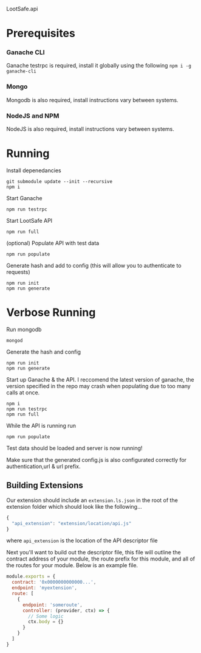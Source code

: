  LootSafe.api

# Prerequisites 

### Ganache CLI
Ganache testrpc is required, install it globally using the following
`npm i -g ganache-cli`

### Mongo
Mongodb is also required, install instructions vary between systems.

### NodeJS and NPM
NodeJS is also required, install instructions vary between systems.

# Running

Install depenedancies 
```
git submodule update --init --recursive
npm i
```
Start Ganache
```
npm run testrpc
```
Start LootSafe API
```
npm run full
```

(optional)
Populate API with test data
```
npm run populate
```


Generate hash and add to config (this will allow you to authenticate to requests)
```
npm run init
npm run generate
```

# Verbose Running

Run mongodb

```
mongod
```

Generate the hash and config

```
npm run init
npm run generate
```

Start up Ganache & the API. I reccomend the latest version of ganache, the version specified in the repo may crash when populating due to too many calls at once.

```
npm i 
npm run testrpc
npm run full
```

While the API is running run

```
npm run populate
```

Test data should be loaded and server is now running!

Make sure that the generated config.js is also configurated correctly for authentication,url & url prefix.

## Building Extensions
Our extension should include an `extension.ls.json` in the root of the extension folder which should look like the following...
```js
{
  "api_extension": "extension/location/api.js"
}
```
where `api_extension` is the location of the API descriptor file

Next you'll want to build out the descriptor file, this file will outline the contract address of your module, the route prefix for this module, and all of the routes for your module. Below is an example file.

```js
module.exports = {
  contract: '0x0000000000000...',
  endpoint: 'myextension',
  route: [
    {
      endpoint: 'someroute',
      controller: (provider, ctx) => {
        // Some logic
        ctx.body = {}
      }            
    }    
  ]
}
```
